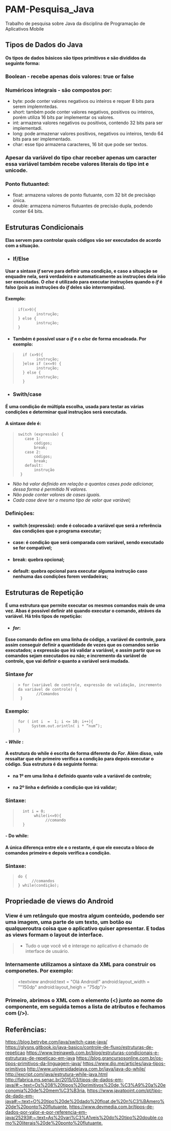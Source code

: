 # PAM-Pesquisa_Java
Trabalho de pesquisa sobre Java da disciplina de Programação de Aplicativos Mobile 

## Tipos de Dados do Java

#### Os tipos de dados básicos são tipos primitivos e são divididos da seguinte forma:

### Boolean -  recebe apenas dois valores: true or false

### Numéricos integrais - são compostos por:

- byte: pode conter valores negativos ou inteiros e requer 8 bits para  serem implemntedas.
- short: também pode conter valores negativos, positivos ou inteiros, porém utiliza 16 bits par implementar os valores.
- int: armazena valores negativos ou positivos, contendo 32 bits para  ser implementadi.
- long: pode armazenar valores positivos, negativos ou inteiros, tendo 64 bits para ser implementado.
- char: esse tipo armazena caracteres, 16 bit que pode ser textos.

### Apesar da variável do **tipo char** receber apenas um caracter essa variável também recebe valores literais do tipo  **int e unicode**. 

### Ponto flutuanted:
- float: armazena valores de ponto flutuante, com 32 bit de precisãqo única.
- double: armazena números flutuantes de precisão dupla, podendo conter 64 bits.

## Estruturas Condicionais 

#### Elas servem para controlar quais códigos vão ser executados de acordo com a situação.

- ### If/Else

#### Usar a sintaxe _if_ serve para definir uma condição, e caso a situação se enquadre nela, será verdadeira e automaticamente as instruções dela irão ser executadas. O _else_ é utilizado para executar instruções quando o _if_ é falso (pois as instruções do _if_ deles são interrompidas).

#### Exemplo:

>     if(x>9){
>             instrução;       
>     } else {
>             instrução;
>     }

- #### Também é possível usar o _if_ e o _else_ de forma encadeada. Por exemplo:

>       if (x>9){
>             instrução;
>       }else if (x<=9) {
>             instrução;
>       } else {
>             instrução;
>       }

- ### Swith/case

#### É uma condição de múltipla escolha, usada para testar as várias condições e determinar qual instruçãos será executada. 
#### A sintaxe dele é:

>     switch (expressão) { 
>        case 1:
>            códigos;
>            break;
>        case 2:
>            códigos;
>            break;
>        default:
>            instrução
>      }

- *Não há valor definido em relação a quantos cases pode adicionar, dessa forma é permitido N valores.*
- *Não pode conter valores de cases iguais.*
- *Cada case deve ter o mesmo tipo de valor que variável;*

### Definições:
- #### switch (expressão): onde é colocado a variável que será a referência das condições que o programa executar;
- #### case: é condição que será comparada com variável, sendo executado se for compatível;
- #### break: quebra opcional;
- #### default: quebra opcional para executar alguma instrução caso nenhuma das condições forem verdadeiras;

## Estruturas de Repetição

#### É uma estrutura que permite executar os mesmos comandos mais de uma vez. Abas é possível definir até quando executar o comando, atráves da variável. Há três tipos de repetição:
- #### *for*:
#### Esse comando define em uma linha de código, a variável de controle, para assim conseguir definir a quantidade de vezes que os comandos serão executados; a expressão que irá validar a variável, e assim partir que os comandos sejam executados ou não; e incremento da variável de controle, que vai definir o quanto a variável será mudada.

### Sintaxe *for*

>     > for (variável de controle, expressão de validação, incremento da variável de controle) {
>    	      //Comandos
>      }

### Exemplo: 

>     for ( int i  =  1; i <= 10; i++){
>       	System.out.orintln( i * ”num”);
>     }

#### - *While* :
####	A estrutura do while é escrita de forma diferente do *For*. Além disso, vale ressaltar que ele primeiro verifica a condição para depois executar o código. Sua estrutura é da seguinte forma:
- #### na 1º em uma linha é definido quanto vale a variável de controle;
- #### na 2º linha e definido a condição que irá validar;

### Sintaxe:

>       int i = 0;
>            while(i<=9){
>                 //comando
>       }

#### - Do while:
####	A única diferença entre ele e o restante, é que ele executa o bloco de comandos primeiro e depois verifica a condição.
### Sintaxe:

>     do {
>     		//comandos
>     } while(condição);

## Propriedade de views do Android
### View é um retângulo que mostra algum conteúdo, podendo ser uma imagem, uma parte de um texto, um botão ou qualqueroutra coisa que o aplicativo quiser apresentar. E todas as views formam o layout de interface.

> - Tudo o uqe você vê e interage no aplicativo é chamado de interface de usuário.
### Internamente utilizamos a síntaxe da XML para construir os componetes. Por exemplo:
>  <textview
>      android:text = "Olá Android!"
>      android:layout_width = ""150dp"
>      android:layout_heigh = "75dp"/>
### Primeiro, abrimos o XML com o elemento (<) junto ao nome do componente, em seguida temos a lista de atributos e fechamos com (/>).

         
                                          

          
             

## Referências:

<https://blog.betrybe.com/java/switch-case-java/>
<https://glysns.gitbook.io/java-basico/controle-de-fluxo/estruturas-de-repeticao>
<https://www.treinaweb.com.br/blog/estruturas-condicionais-e-estruturas-de-repeticao-em-java>
<https://blog.grancursosonline.com.br/os-tipos-primitivos-da-linguagem-java/>
<https://www.dio.me/articles/java-tipos-primitivos>
<http://www.universidadejava.com.br/java/java-do-while/>
<http://excript.com/java/estrutura-while-java.html>
<http://fabrica.ms.senac.br/2015/03/tipos-de-dados-em-java/#:~:text=Os%208%20tipos%20primitivos%20de,%C3%A9%20a%20economia%20de%20mem%C3%B3ria.>
<https://www.javatpoint.com/pt/tipo-de-dado-em-java#:~:text=O%20tipo%20de%20dado%20float,de%20n%C3%BAmero%20de%20ponto%20flutuante.>
<https://www.devmedia.com.br/tipos-de-dados-por-valor-e-por-referencia-em-java/25293#:~:text=As%20vari%C3%A1veis%20do%20tipo%20double,como%20literais%20de%20ponto%20flutuante.>










